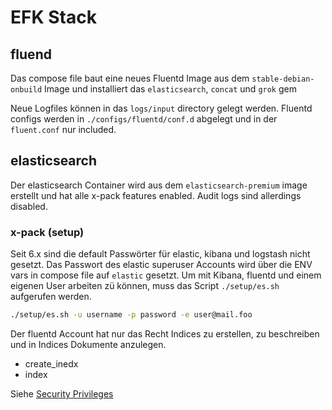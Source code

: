 # EFK Stack


## fluend
Das compose file baut eine neues Fluentd Image aus dem `stable-debian-onbuild` Image und installiert das `elasticsearch`, `concat` und `grok` gem

Neue Logfiles können in das `logs/input` directory gelegt werden. Fluentd configs werden in `./configs/fluentd/conf.d` abgelegt und in der `fluent.conf` nur included.

## elasticsearch

Der elasticsearch Container wird aus dem `elasticsearch-premium` image erstellt und hat alle x-pack features enabled. Audit logs sind allerdings disabled.

### x-pack (setup)

Seit 6.x sind die default Passwörter für elastic, kibana und logstash nicht gesetzt. Das Passwort des elastic superuser Accounts wird über die ENV vars in compose file auf `elastic` gesetzt.
Um mit Kibana, fluentd und einem eigenen User arbeiten zü können, muss das Script `./setup/es.sh` aufgerufen werden.

```bash
./setup/es.sh -u username -p password -e user@mail.foo
```

Der fluentd Account hat nur das Recht Indices zu erstellen, zu beschreiben und in Indices Dokumente anzulegen.

- create_inedx
- index

Siehe [Security Privileges](https://www.elastic.co/guide/en/x-pack/current/security-privileges.html)
